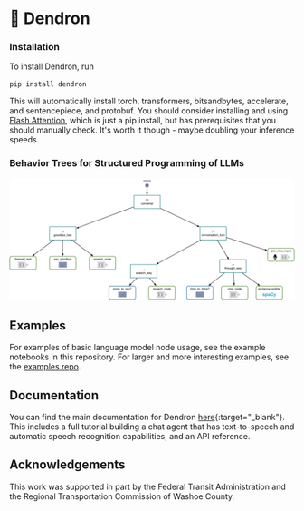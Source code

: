 # 🌳 Dendron

### Installation

To install Dendron, run

```
pip install dendron
```

This will automatically install torch, transformers, bitsandbytes, accelerate, and sentencepiece, and protobuf. You should consider installing and using [Flash Attention](https://github.com/Dao-AILab/flash-attention), which is just a pip install, but has prerequisites that you should manually check. It's worth it though - maybe doubling your inference speeds. 

### Behavior Trees for Structured Programming of LLMs

![image](docs/img/4_asr_voice_chat.svg)

## Examples

For examples of basic language model node usage, see the example notebooks in this repository. For larger and more interesting examples, see the [examples repo](https://github.com/RichardKelley/dendron-examples).

## Documentation

You can find the main documentation for Dendron [here](https://richardkelley.io/dendron/){:target="_blank"}. This includes a full tutorial building a chat agent that has text-to-speech and automatic speech recognition capabilities, and an API reference.

## Acknowledgements

This work was supported in part by the Federal Transit Administration and the Regional Transportation Commission of Washoe County.